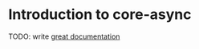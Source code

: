 # Introduction to core-async

TODO: write [great documentation](http://jacobian.org/writing/great-documentation/what-to-write/)
